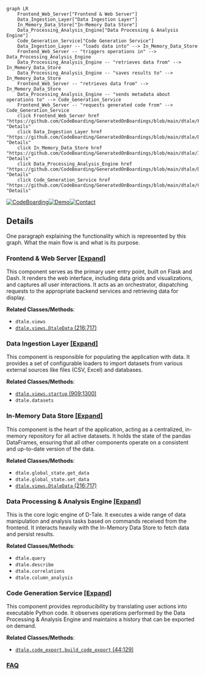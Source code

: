 ```mermaid
graph LR
    Frontend_Web_Server["Frontend & Web Server"]
    Data_Ingestion_Layer["Data Ingestion Layer"]
    In_Memory_Data_Store["In-Memory Data Store"]
    Data_Processing_Analysis_Engine["Data Processing & Analysis Engine"]
    Code_Generation_Service["Code Generation Service"]
    Data_Ingestion_Layer -- "loads data into" --> In_Memory_Data_Store
    Frontend_Web_Server -- "triggers operations in" --> Data_Processing_Analysis_Engine
    Data_Processing_Analysis_Engine -- "retrieves data from" --> In_Memory_Data_Store
    Data_Processing_Analysis_Engine -- "saves results to" --> In_Memory_Data_Store
    Frontend_Web_Server -- "retrieves data from" --> In_Memory_Data_Store
    Data_Processing_Analysis_Engine -- "sends metadata about operations to" --> Code_Generation_Service
    Frontend_Web_Server -- "requests generated code from" --> Code_Generation_Service
    click Frontend_Web_Server href "https://github.com/CodeBoarding/GeneratedOnBoardings/blob/main/dtale/Frontend_Web_Server.md" "Details"
    click Data_Ingestion_Layer href "https://github.com/CodeBoarding/GeneratedOnBoardings/blob/main/dtale/Data_Ingestion_Layer.md" "Details"
    click In_Memory_Data_Store href "https://github.com/CodeBoarding/GeneratedOnBoardings/blob/main/dtale/In_Memory_Data_Store.md" "Details"
    click Data_Processing_Analysis_Engine href "https://github.com/CodeBoarding/GeneratedOnBoardings/blob/main/dtale/Data_Processing_Analysis_Engine.md" "Details"
    click Code_Generation_Service href "https://github.com/CodeBoarding/GeneratedOnBoardings/blob/main/dtale/Code_Generation_Service.md" "Details"
```

[![CodeBoarding](https://img.shields.io/badge/Generated%20by-CodeBoarding-9cf?style=flat-square)](https://github.com/CodeBoarding/CodeBoarding)[![Demo](https://img.shields.io/badge/Try%20our-Demo-blue?style=flat-square)](https://www.codeboarding.org/demo)[![Contact](https://img.shields.io/badge/Contact%20us%20-%20contact@codeboarding.org-lightgrey?style=flat-square)](mailto:contact@codeboarding.org)

## Details

One paragraph explaining the functionality which is represented by this graph. What the main flow is and what is its purpose.

### Frontend & Web Server [[Expand]](./Frontend_Web_Server.md)
This component serves as the primary user entry point, built on Flask and Dash. It renders the web interface, including data grids and visualizations, and captures all user interactions. It acts as an orchestrator, dispatching requests to the appropriate backend services and retrieving data for display.


**Related Classes/Methods**:

- `dtale.views`
- <a href="https://github.com/man-group/dtale/blob/master/dtale/views.py#L216-L717" target="_blank" rel="noopener noreferrer">`dtale.views.DtaleData` (216:717)</a>


### Data Ingestion Layer [[Expand]](./Data_Ingestion_Layer.md)
This component is responsible for populating the application with data. It provides a set of configurable loaders to import datasets from various external sources like files (CSV, Excel) and databases.


**Related Classes/Methods**:

- <a href="https://github.com/man-group/dtale/blob/master/dtale/views.py#L909-L1300" target="_blank" rel="noopener noreferrer">`dtale.views.startup` (909:1300)</a>
- `dtale.datasets`


### In-Memory Data Store [[Expand]](./In_Memory_Data_Store.md)
This component is the heart of the application, acting as a centralized, in-memory repository for all active datasets. It holds the state of the pandas DataFrames, ensuring that all other components operate on a consistent and up-to-date version of the data.


**Related Classes/Methods**:

- `dtale.global_state.get_data`
- `dtale.global_state.set_data`
- <a href="https://github.com/man-group/dtale/blob/master/dtale/views.py#L216-L717" target="_blank" rel="noopener noreferrer">`dtale.views.DtaleData` (216:717)</a>


### Data Processing & Analysis Engine [[Expand]](./Data_Processing_Analysis_Engine.md)
This is the core logic engine of D-Tale. It executes a wide range of data manipulation and analysis tasks based on commands received from the frontend. It interacts heavily with the In-Memory Data Store to fetch data and persist results.


**Related Classes/Methods**:

- `dtale.query`
- `dtale.describe`
- `dtale.correlations`
- `dtale.column_analysis`


### Code Generation Service [[Expand]](./Code_Generation_Service.md)
This component provides reproducibility by translating user actions into executable Python code. It observes operations performed by the Data Processing & Analysis Engine and maintains a history that can be exported on demand.


**Related Classes/Methods**:

- <a href="https://github.com/man-group/dtale/blob/master/dtale/code_export.py#L44-L129" target="_blank" rel="noopener noreferrer">`dtale.code_export.build_code_export` (44:129)</a>




### [FAQ](https://github.com/CodeBoarding/GeneratedOnBoardings/tree/main?tab=readme-ov-file#faq)